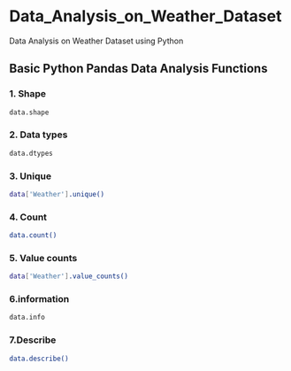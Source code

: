 # Data_Analysis_on_Weather_Dataset
Data Analysis on Weather Dataset using Python
<!DOCTYPE html>
<html>

<body>

<h2>Basic Python Pandas Data Analysis Functions</h2>
<h3>1. Shape</h3>

  ```bash
 data.shape
```
  <h3>2. Data types</h3>
  
  ```bash
 data.dtypes
```

<h3>3. Unique </h3>
  
   ```bash
 data['Weather'].unique()
```
  
<h3>4. Count</h3>
  
   ```bash
 data.count()
```
  
<h3>5. Value counts</h3>
  
   ```bash
 data['Weather'].value_counts()
```
  
<h3>6.information</h3>
  
   ```bash
 data.info
```
  
<h3>7.Describe</h3>
  
   ```bash
data.describe()
```
